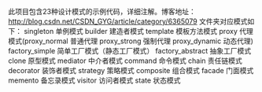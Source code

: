 此项目包含23种设计模式的示例代码，详细注解。博客地址：http://blog.csdn.net/CSDN_GYG/article/category/6365079 文件夹对应模式如下：
singleton 单例模式
builder 建造者模式
template 模板方法模式
proxy 代理模式(proxy_normal 普通代理 proxy_strong 强制代理 proxy_dynamic 动态代理)
factory_simple 简单工厂模式（静态工厂模式）
factory_abstract 抽象工厂模式
clone 原型模式
mediator 中介者模式
command 命令模式
chain 责任链模式
decorator 装饰者模式
strategy 策略模式
composite 组合模式
facade 门面模式
memento 备忘录模式
visitor 访问者模式
state 状态模式
